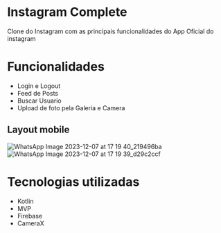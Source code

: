 # Instagram Complete
Clone do Instagram com as principais funcionalidades do App Oficial do instagram

# Funcionalidades
- Login e Logout
- Feed de Posts
- Buscar Usuario
- Upload de foto pela Galeria e Camera

## Layout mobile
![WhatsApp Image 2023-12-07 at 17 19 40_219496ba](https://github.com/jamerson-macedo/Instagram_Complete/assets/33670857/f591c144-6c27-47cf-8c8e-eb943c9c90d9)
![WhatsApp Image 2023-12-07 at 17 19 39_d29c2ccf](https://github.com/jamerson-macedo/Instagram_Complete/assets/33670857/cb09e41f-2831-4a6e-8f73-9fa02f5b73ef)
# Tecnologias utilizadas
- Kotlin
- MVP
- Firebase
- CameraX
